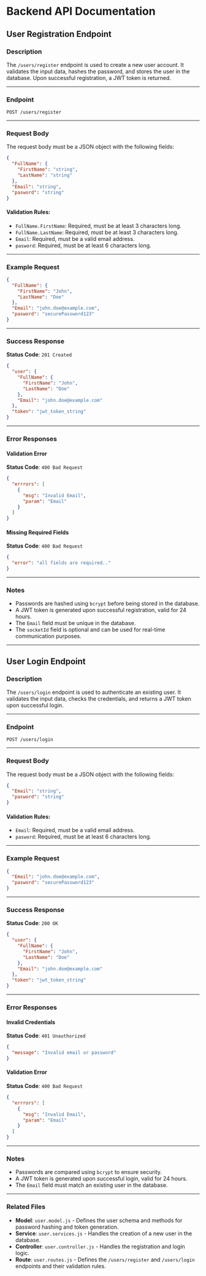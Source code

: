 # Backend API Documentation

## User Registration Endpoint

### Description
The `/users/register` endpoint is used to create a new user account. It validates the input data, hashes the password, and stores the user in the database. Upon successful registration, a JWT token is returned.

---

### Endpoint
```
POST /users/register
```

---

### Request Body
The request body must be a JSON object with the following fields:

```json
{
  "FullName": {
    "FirstName": "string",
    "LastName": "string"
  },
  "Email": "string",
  "pasword": "string"
}
```

#### Validation Rules:
- `FullName.FirstName`: Required, must be at least 3 characters long.
- `FullName.LastName`: Required, must be at least 3 characters long.
- `Email`: Required, must be a valid email address.
- `pasword`: Required, must be at least 6 characters long.

---

### Example Request
```json
{
  "FullName": {
    "FirstName": "John",
    "LastName": "Doe"
  },
  "Email": "john.doe@example.com",
  "pasword": "securePassword123"
}
```

---

### Success Response
**Status Code**: `201 Created`

```json
{
  "user": {
    "FullName": {
      "FirstName": "John",
      "LastName": "Doe"
    },
    "Email": "john.doe@example.com"
  },
  "token": "jwt_token_string"
}
```

---

### Error Responses

#### Validation Error
**Status Code**: `400 Bad Request`

```json
{
  "errrors": [
    {
      "msg": "Invalid Email",
      "param": "Email"
    }
  ]
}
```

#### Missing Required Fields
**Status Code**: `400 Bad Request`

```json
{
  "error": "all fields are required.."
}
```

---

### Notes
- Passwords are hashed using `bcrypt` before being stored in the database.
- A JWT token is generated upon successful registration, valid for 24 hours.
- The `Email` field must be unique in the database.
- The `socketId` field is optional and can be used for real-time communication purposes.

---

## User Login Endpoint

### Description
The `/users/login` endpoint is used to authenticate an existing user. It validates the input data, checks the credentials, and returns a JWT token upon successful login.

---

### Endpoint
```
POST /users/login
```

---

### Request Body
The request body must be a JSON object with the following fields:

```json
{
  "Email": "string",
  "pasword": "string"
}
```

#### Validation Rules:
- `Email`: Required, must be a valid email address.
- `pasword`: Required, must be at least 6 characters long.

---

### Example Request
```json
{
  "Email": "john.doe@example.com",
  "pasword": "securePassword123"
}
```

---

### Success Response
**Status Code**: `200 OK`

```json
{
  "user": {
    "FullName": {
      "FirstName": "John",
      "LastName": "Doe"
    },
    "Email": "john.doe@example.com"
  },
  "token": "jwt_token_string"
}
```

---

### Error Responses

#### Invalid Credentials
**Status Code**: `401 Unauthorized`

```json
{
  "message": "Invalid email or password"
}
```

#### Validation Error
**Status Code**: `400 Bad Request`

```json
{
  "errrors": [
    {
      "msg": "Invalid Email",
      "param": "Email"
    }
  ]
}
```

---

### Notes
- Passwords are compared using `bcrypt` to ensure security.
- A JWT token is generated upon successful login, valid for 24 hours.
- The `Email` field must match an existing user in the database.

---

### Related Files
- **Model**: `user.model.js` - Defines the user schema and methods for password hashing and token generation.
- **Service**: `user.services.js` - Handles the creation of a new user in the database.
- **Controller**: `user.controller.js` - Handles the registration and login logic.
- **Route**: `user.routes.js` - Defines the `/users/register` and `/users/login` endpoints and their validation rules.